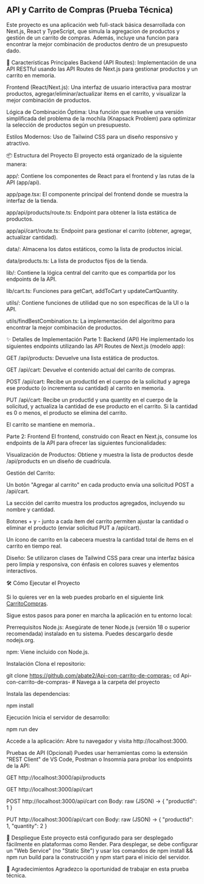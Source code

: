 ## API y Carrito de Compras (Prueba Técnica)
Este proyecto es una aplicación web full-stack básica desarrollada con Next.js, React y TypeScript, que simula la  agregacion de  productos y gestión de un carrito de compras. Además, incluye una funcion  para encontrar la mejor combinación de productos dentro de un presupuesto dado.

🚀 Características Principales
Backend (API Routes): Implementación de una API RESTful usando las API Routes de Next.js para gestionar productos y un carrito en memoria.

Frontend (React/Next.js): Una interfaz de usuario interactiva para mostrar productos, agregar/eliminar/actualizar ítems en el carrito, y visualizar la mejor combinación de productos.

Lógica de Combinación Óptima: Una función que resuelve una versión simplificada del problema de la mochila (Knapsack Problem) para optimizar la selección de productos según un presupuesto.

Estilos Modernos: Uso de Tailwind CSS para un diseño responsivo y atractivo.

📦 Estructura del Proyecto
El proyecto está organizado de la siguiente manera:

app/: Contiene los componentes de React para el frontend y las rutas de la API (app/api).

app/page.tsx: El componente principal del frontend donde se muestra la interfaz de la tienda.

app/api/products/route.ts: Endpoint para obtener la lista estática de productos.

app/api/cart/route.ts: Endpoint para gestionar el carrito (obtener, agregar, actualizar cantidad).

data/: Almacena los datos estáticos, como la lista de productos inicial.

data/products.ts: La lista de productos fijos de la tienda.

lib/: Contiene la lógica central del carrito que es compartida por los endpoints de la API.

lib/cart.ts: Funciones para getCart, addToCart y updateCartQuantity.

utils/: Contiene funciones de utilidad que no son específicas de la UI o la API.

utils/findBestCombination.ts: La implementación del algoritmo para encontrar la mejor combinación de productos.

✨ Detalles de Implementación
Parte 1: Backend (API)
He implementado los siguientes endpoints utilizando las API Routes de Next.js (modelo app):

GET /api/products: Devuelve una lista estática de productos.

GET /api/cart: Devuelve el contenido actual del carrito de compras.

POST /api/cart: Recibe un productId en el cuerpo de la solicitud y agrega ese producto (o incrementa su cantidad) al carrito en memoria.

PUT /api/cart: Recibe un productId y una quantity en el cuerpo de la solicitud, y actualiza la cantidad de ese producto en el carrito. Si la cantidad es 0 o menos, el producto se elimina del carrito.

 El carrito se mantiene en memoria..

Parte 2: Frontend
El frontend, construido con React en Next.js, consume los endpoints de la API para ofrecer las siguientes funcionalidades:

Visualización de Productos: Obtiene y muestra la lista de productos desde /api/products en un diseño de cuadrícula.

Gestión del Carrito:

Un botón "Agregar al carrito" en cada producto envía una solicitud POST a /api/cart.

La sección del carrito muestra los productos agregados, incluyendo su nombre y cantidad.

Botones + y - junto a cada ítem del carrito permiten ajustar la cantidad o eliminar el producto (enviar solicitud PUT a /api/cart).

Un ícono de carrito en la cabecera muestra la cantidad total de ítems en el carrito en tiempo real.

Diseño: Se utilizaron clases de Tailwind CSS para crear una interfaz básica pero limpia y responsiva, con énfasis en colores suaves y elementos interactivos.

🛠️ Cómo Ejecutar el Proyecto


Si lo quieres ver  en la  web puedes  probarlo en el siguiente link [CarritoCompras](https://api-con-carrito-de-compras.onrender.com).

Sigue estos pasos para poner en marcha la aplicación en tu entorno local:

Prerrequisitos
Node.js: Asegúrate de tener Node.js (versión 18 o superior recomendada) instalado en tu sistema. Puedes descargarlo desde nodejs.org.

npm: Viene incluido con Node.js.

Instalación
Clona el repositorio:

git clone https://github.com/abate2/Api-con-carrito-de-compras-
cd Api-con-carrito-de-compras- # Navega a la carpeta del proyecto

Instala las dependencias:

npm install

Ejecución
Inicia el servidor de desarrollo:

npm run dev

Accede a la aplicación: Abre tu navegador y visita http://localhost:3000.

Pruebas de API (Opcional)
Puedes usar herramientas como la extensión "REST Client" de VS Code, Postman o Insomnia para probar los endpoints de la API:

GET http://localhost:3000/api/products

GET http://localhost:3000/api/cart

POST http://localhost:3000/api/cart con Body: raw (JSON) -> { "productId": 1 }

PUT http://localhost:3000/api/cart con Body: raw (JSON) -> { "productId": 1, "quantity": 2 }

🚀 Despliegue
Este proyecto está configurado para ser desplegado fácilmente en plataformas como Render. Para desplegar, se debe configurar un "Web Service" (no "Static Site") y usar los comandos de npm install && npm run build para la construcción y npm start para el inicio del servidor.

🙏 Agradecimientos
Agradezco la oportunidad de trabajar en esta prueba técnica.
